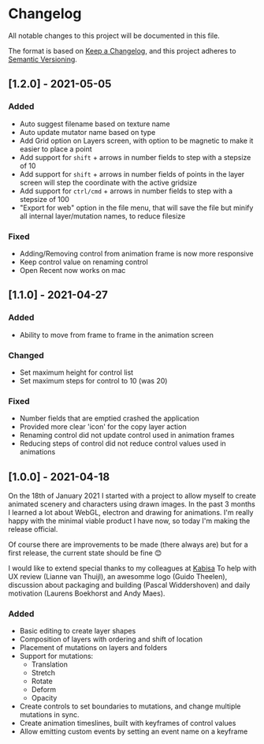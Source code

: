 # Changelog

All notable changes to this project will be documented in this file.

The format is based on [Keep a Changelog](https://keepachangelog.com/en/1.0.0/),
and this project adheres to [Semantic Versioning](https://semver.org/spec/v2.0.0.html).

## [1.2.0] - 2021-05-05

### Added

- Auto suggest filename based on texture name
- Auto update mutator name based on type
- Add Grid option on Layers screen, with option to be magnetic to make it
  easier to place a point
- Add support for `shift` + arrows in number fields to step with a stepsize of 10
- Add support for `shift` + arrows in number fields of points
  in the layer screen will step the coordinate with the active gridsize
- Add support for `ctrl/cmd` + arrows in number fields to step with a stepsize of 100
- "Export for web" option in the file menu, that will save the file but minify all
  internal layer/mutation names, to reduce filesize

### Fixed

- Adding/Removing control from animation frame is now more responsive
- Keep control value on renaming control
- Open Recent now works on mac

## [1.1.0] - 2021-04-27

### Added

- Ability to move from frame to frame in the animation screen

### Changed

- Set maximum height for control list
- Set maximum steps for control to 10 (was 20)

### Fixed

- Number fields that are emptied crashed the application
- Provided more clear 'icon' for the copy layer action
- Renaming control did not update control used in animation frames
- Reducing steps of control did not reduce control values used in animations

## [1.0.0] - 2021-04-18

On the 18th of January 2021 I started with a project to allow myself to create animated scenery and characters using drawn images. In the past 3 months I learned a lot about WebGL, electron and drawing for animations. I'm really happy with the minimal viable product I have now, so today I'm making the release official.

Of course there are improvements to be made (there always are) but for a first release, the current state should be fine 😊

I would like to extend special thanks to my colleagues at [Kabisa](https://www.kabisa.nl/) To help with UX review (Lianne van Thuijl), an awesomme logo (Guido Theelen), discussion about packaging and building (Pascal Widdershoven) and daily motivation (Laurens Boekhorst and Andy Maes).

### Added

- Basic editing to create layer shapes
- Composition of layers with ordering and shift of location
- Placement of mutations on layers and folders
- Support for mutations:
  - Translation
  - Stretch
  - Rotate
  - Deform
  - Opacity
- Create controls to set boundaries to mutations, and change multiple mutations in sync.
- Create animation timeslines, built with keyframes of control values
- Allow emitting custom events by setting an event name on a keyframe
